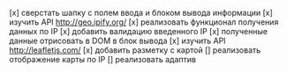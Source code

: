[x] сверстать шапку с полем ввода и блоком вывода информации
[x] изучить API http://geo.ipify.org/
[x] реализовать функционал получения данных по IP
[x] добавить валидацию введенного IP
[x] полученные данные отрисовать в DOM в блок вывода
[x] изучить API http://leafletjs.com/
[x] добавить разметку с картой
[] реализовать отображение карты по IP
[] реализовать адаптив
